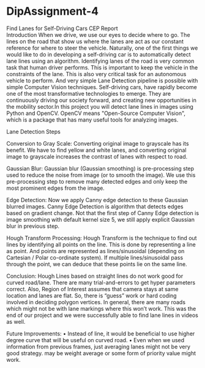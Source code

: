 # DipAssignment-4
Find Lanes for Self-Driving Cars
CEP Report	
Introduction
When we drive, we use our eyes to decide where to go. The lines on the road that show us where the lanes are act as our constant reference for where to steer the vehicle. Naturally, one of the first things we would like to do in developing a self-driving car is to automatically detect lane lines using an algorithm. Identifying lanes of the road is very common task that human driver performs. This is important to keep the vehicle in the constraints of the lane. This is also very critical task for an autonomous vehicle to perform. And very simple Lane Detection pipeline is possible with simple Computer Vision techniques. Self-driving cars, have rapidly become one of the most transformative technologies to emerge. They are continuously driving our society forward, and creating new opportunities in the mobility sector.In this project you will detect lane lines in images using Python and OpenCV. OpenCV means "Open-Source Computer Vision", which is a package that has many useful tools for analyzing images.

Lane Detection Steps

Conversion to Gray Scale:
Converting original image to grayscale has its benefit. We have to find yellow and white lanes, and converting original image to grayscale increases the contrast of lanes with respect to road.
 





Gaussian Blur:
Gaussian blur (Gaussian smoothing) is pre-processing step used to reduce the noise from image (or to smooth the image). We use this pre-processing step to remove many detected edges and only keep the most prominent edges from the image.
 
Edge Detection:
Now we apply Canny edge detection to these Gaussian blurred images. Canny Edge Detection is algorithm that detects edges based on gradient change. Not that the first step of Canny Edge detection is image smoothing with default kernel size 5, we still apply explicit Gaussian blur in previous step.
 




Hough Transform Processing:
Hough Transform is the technique to find out lines by identifying all points on the line. This is done by representing a line as point. And points are represented as lines/sinusoidal (depending on Cartesian / Polar co-ordinate system). If multiple lines/sinusoidal pass through the point, we can deduce that these points lie on the same line.
 
 




Conclusion:
Hough Lines based on straight lines do not work good for curved road/lane. There are many trial-and-errors to get hyper parameters correct. Also, Region of Interest assumes that camera stays at same location and lanes are flat. So, there is “guess” work or hard coding involved in deciding polygon vertices. In general, there are many roads which might not be with lane markings where this won’t work. This was the end of our project and we were successfully able to find lane lines in videos as well.
 


Future Improvements:
•	Instead of line, it would be beneficial to use higher degree curve that will be useful on curved road.
•	Even when we used information from previous frames, just averaging lanes might not be very good strategy. may be weight average or some form of priority value might work.

